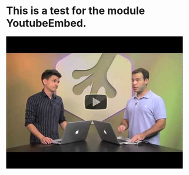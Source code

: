 # This is a test for the module YoutubeEmbed.

[![Link to Youtube video](images/youtube/7aEYoP5-duY.png)](http://www.youtube.com/watch?v=7aEYoP5-duY)
